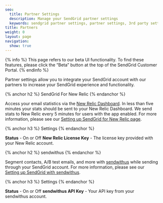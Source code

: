 ```yaml
---
seo:
  title: Partner Settings
  description: Manage your SendGrid partner settings
  keywords: sendgrid partner settings, partner settings, 3rd party settings
title: Partners
weight: 0
layout: page
navigation:
  show: true
---
```


{% info %}
This page refers to our beta UI functionality. To find these features, please click the “Beta” button at the top of the SendGrid Customer Portal.
{% endinfo %}

Partner settings allow you to integrate your SendGrid account with our partners to increase your SendGrid experience and functionality.

{% anchor h2 %}
SendGrid For New Relic
{% endanchor %}

Access your email statistics via the [New Relic Dashboard](http://newrelic.com/). In less than five minutes your stats should be sent to your New Relic Dashboard. We send stats to New Relic every 5 minutes for users with the app enabled. For more information, please see our [Setting up SendGrid for New Relic page]({root_url}/Classroom/Track/new_relic.html).

{% anchor h3 %}
Settings
{% endanchor %}

**Status** - On or Off
**New Relic License Key** - The license key provided with your New Relic account.

{% anchor h2 %}
sendwithus
{% endanchor %}

Segment contacts, A/B test emails, and more with [sendwithus](https://www.sendwithus.com/) while sending through your SendGrid account. For more information, please see our [Setting up SendGrid with sendwithus]({root_url}/Classroom/Track/sendwithus.html).

{% anchor h3 %}
Settings
{% endanchor %}

**Status** - On or Off
**sendwithus API Key** - Your API key from your sendwithus account.
